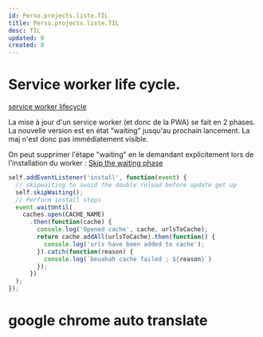 ```yaml
---
id: Perso.projects.liste.TIL
title: Perso.projects.liste.TIL
desc: TIL
updated: 0
created: 0
---
```

# Service worker life cycle.

[service worker lifecycle](https://web.dev/articles/service-worker-lifecycle?hl=fr)

La mise à jour d'un service worker (et donc de la PWA) se fait en 2 phases. La nouvelle version est en état "waiting" jusqu'au prochain lancement. La maj n'est donc pas immédiatement visible.

On peut supprimer l'étape "waiting" en le demandant explicitement lors de l'installation du worker : [Skip the waiting phase](https://web.dev/articles/service-worker-lifecycle?hl=fr#skip_the_waiting_phase)

```js
self.addEventListener('install', function(event) {
  // skipwaiting to avoid the double reload before update get up 
  self.skipWaiting();
  // Perform install steps
  event.waitUntil(
    caches.open(CACHE_NAME)
      .then(function(cache) {
        console.log('Opened cache', cache, urlsToCache);
        return cache.addAll(urlsToCache).then(function() {
          console.log('urls have been added to cache');
        }).catch(function(reason) {
          console.log(`beuahah cache failed ; ${reason}`)
        });
      })
  );
});
```

 

# google chrome auto translate
